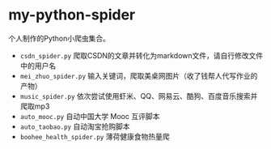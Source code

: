 # my-python-spider

个人制作的Python小爬虫集合。

- `csdn_spider.py`  爬取CSDN的文章并转化为markdown文件，请自行修改文件中的用户名
- `mei_zhuo_spider.py`  输入关键词，爬取美桌网图片（收了钱帮人代写作业的产物）
- `music_spider.py`  依次尝试使用虾米、QQ、网易云、酷狗、百度音乐搜索并爬取mp3
- `auto_mooc.py` 自动中国大学 Mooc 互评脚本
- `auto_taobao.py` 自动淘宝抢购脚本
- `boohee_health_spider.py` 薄荷健康食物热量爬